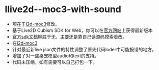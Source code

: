 # llive2d--moc3-with-sound
- 项在于[l2d-moc3](https://github.com/LitStronger/live2d-moc3)修改。
- 基于Live2D Cubism SDK for Web，你可以在[官方网站](https://www.live2d.com/zh-CHS/download/cubism-sdk/)上获得最新版本
- [官方sdk文档](https://docs.live2d.com/cubism-sdk-manual/warning-for-cubism4-web-r1-update/)聊胜于无，主要还是靠自己读源码摸索着改。
-  在[l2d-moc3](https://github.com/LitStronger/live2d-moc3)
-   针对最近新live json文件的特性调整了原先代码loder中可能报错的地方。
-   增加了对一些桌宠模型audio和text的支持。
- 代码未压缩，如有需要可以自己打包一下。
